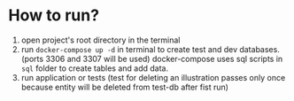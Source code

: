 # How to run?
1. open project's root directory in the terminal
2. run `docker-compose up -d` in terminal to create test and dev databases.(ports 3306 and 3307 will be used)
docker-compose uses sql scripts in `sql` folder to create tables and add data.
3. run application or tests (test for deleting an illustration passes only once because entity will be deleted from test-db after fist run)
